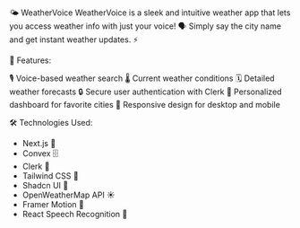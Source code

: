 🌤️ WeatherVoice
WeatherVoice is a sleek and intuitive weather app that lets you access weather info with just your voice! 🗣️ Simply say the city name and get instant weather updates. ⚡

🌟 Features:

🎙️ Voice-based weather search
🌡️ Current weather conditions
🗓️ Detailed weather forecasts
🔒 Secure user authentication with Clerk
💼 Personalized dashboard for favorite cities
📱 Responsive design for desktop and mobile

🛠️ Technologies Used:

- Next.js 🚀
- Convex 🗄️
- Clerk 🔑
- Tailwind CSS 🎨
- Shadcn UI 🎨
- OpenWeatherMap API ☀️
- Framer Motion 🎥
- React Speech Recognition 🎤
